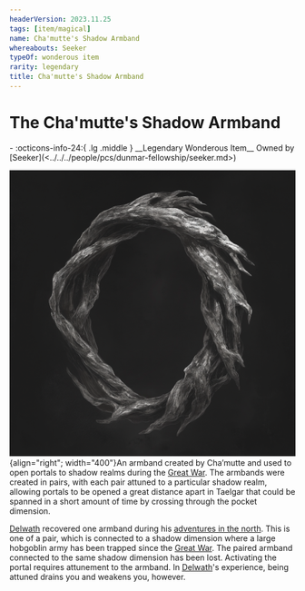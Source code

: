 ```yaml
---
headerVersion: 2023.11.25
tags: [item/magical]
name: Cha'mutte's Shadow Armband
whereabouts: Seeker
typeOf: wonderous item
rarity: legendary
title: Cha'mutte's Shadow Armband
---
```

# The Cha'mutte's Shadow Armband
<div class="grid cards ext-narrow-margin ext-one-column" markdown>
- :octicons-info-24:{ .lg .middle } __Legendary Wonderous Item__  
   Owned by [Seeker](<../../../people/pcs/dunmar-fellowship/seeker.md>)  
</div>


![Shadow Armband](../../../assets/shadow-armband.png){align="right"; width="400"}An armband created by Cha’mutte and used to open portals to shadow realms during the [Great War](<../../../events/1500s/great-war.md>). The armbands were created in pairs, with each pair attuned to a particular shadow realm, allowing portals to be opened a great distance apart in Taelgar that could be spanned in a short amount of time by crossing through the pocket dimension. 


[Delwath](<../../../people/pcs/dunmar-fellowship/delwath.md>) recovered one armband during his [adventures in the north](<../session-notes/session-55-dufr.md>). This is one of a pair, which is connected to a shadow dimension where a large hobgoblin army has been trapped since the [Great War](<../../../events/1500s/great-war.md>). The paired armband connected to the same shadow dimension has been lost. Activating the portal requires attunement to the armband. In [Delwath](<../../../people/pcs/dunmar-fellowship/delwath.md>)'s experience, being attuned drains you and weakens you, however.


